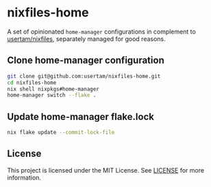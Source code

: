 # nixfiles-home

A set of opinionated `home-manager` configurations in complement to [usertam/nixfiles](https://github.com/usertam/nixfiles), separately managed for good reasons.

## Clone home-manager configuration
```sh
git clone git@github.com:usertam/nixfiles-home.git
cd nixfiles-home
nix shell nixpkgs#home-manager
home-manager switch --flake .
```

## Update home-manager flake.lock
```sh
nix flake update --commit-lock-file
```

## License
This project is licensed under the MIT License. See [LICENSE](LICENSE) for more information.
